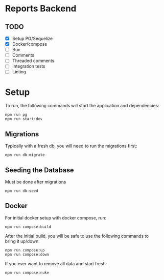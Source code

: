 # Reports Backend

## TODO

- [x] Setup PG/Sequelize
- [x] Docker/compose
- [ ] Bun
- [ ] Comments
- [ ] Threaded comments
- [ ] Integration tests
- [ ] Linting

# Setup

To run, the following commands will start the application and dependencies:

```
npm run pg
npm run start:dev
```

## Migrations

Typically with a fresh db, you will need to run the migrations first:

```
npm run db:migrate
```

## Seeding the Database

Must be done after migrations

```
npm run db:seed
```

## Docker
For initial docker setup with docker compose, run:
```
npm run compose:build
```

After the initial build, you will be safe to use the following commands to bring it up/down:
```
npm run compose:up
npm run compose:down
```

If you ever want to remove all data and start fresh:
```
npm run compose:nuke
```
